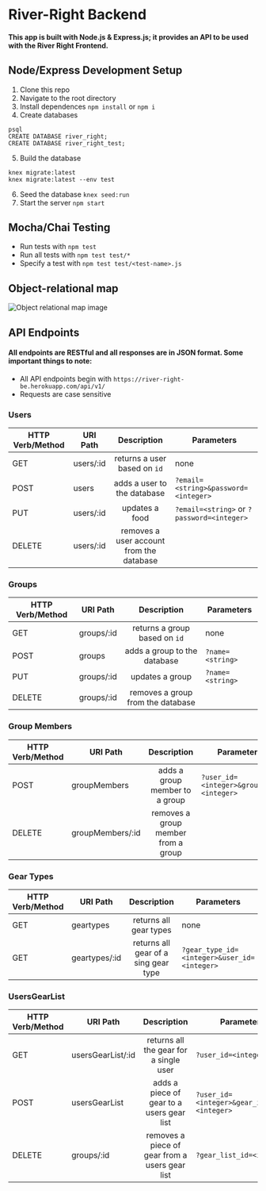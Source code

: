# River-Right Backend
#### This app is built with Node.js & Express.js; it provides an API to be used with the River Right Frontend.

## Node/Express Development Setup
1. Clone this repo
2. Navigate to the root directory
3. Install dependences `npm install` or `npm i`
4. Create databases
```
psql
CREATE DATABASE river_right;
CREATE DATABASE river_right_test;
```
5. Build the database
```
knex migrate:latest
knex migrate:latest --env test
```
6. Seed the database `knex seed:run`
7. Start the server `npm start`

## Mocha/Chai Testing
* Run tests with `npm test`
* Run all tests with `npm test test/*`
* Specify a test with `npm test test/<test-name>.js`

## Object-relational map
![Object relational map image](/../screenshots/screenshots/orm-schema.png?raw=true "Object Relational Map Image")

## API Endpoints
#### All endpoints are RESTful and all responses are in JSON format. Some important things to note:

* All API endpoints begin with `https://river-right-be.herokuapp.com/api/v1/`
* Requests are case sensitive

### Users
|**HTTP Verb/Method**|**URI Path**|**Description**|**Parameters**|
| --- | --- |:---:| --- |
|GET|users/:id|returns a user based on `id`|none|
|POST|users|adds a user to the database|`?email=<string>&password=<integer>`|
|PUT|users/:id|updates a food|`?email=<string>` or `?password=<integer>`|
|DELETE|users/:id|removes a user account from the database|

### Groups
|**HTTP Verb/Method**|**URI Path**|**Description**|**Parameters**|
| --- | --- |:---:| --- |
|GET|groups/:id|returns a group based on `id`|none|
|POST|groups|adds a group to the database|`?name=<string>`|
|PUT|groups/:id|updates a group|`?name=<string>`|
|DELETE|groups/:id|removes a group from the database|

### Group Members
|**HTTP Verb/Method**|**URI Path**|**Description**|**Parameters**|
| --- | --- |:---:| --- |
|POST|groupMembers|adds a group member to a group|`?user_id=<integer>&group_id=<integer>`|
|DELETE|groupMembers/:id|removes a group member from a group|

### Gear Types
|**HTTP Verb/Method**|**URI Path**|**Description**|**Parameters**|
| --- | --- |:---:| --- |
|GET|geartypes|returns all gear types|none|
|GET|geartypes/:id|returns all gear of a sing gear type|`?gear_type_id=<integer>&user_id=<integer>`

### UsersGearList
|**HTTP Verb/Method**|**URI Path**|**Description**|**Parameters**|
| --- | --- |:---:| --- |
|GET|usersGearList/:id|returns all the gear for a single user|`?user_id=<integer>`|
|POST|usersGearList|adds a piece of gear to a users gear list|`?user_id=<integer>&gear_item_id=<integer>`|
|DELETE|groups/:id|removes a piece of gear from a users gear list|`?gear_list_id=<integer>`
